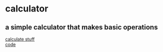 # calculator

a simple calculator that makes basic operations
---
[calculate stuff](pedrosilva410.github.io/calculator/)<br>
[code](https://github.com/pedrosilva410/calculator)

